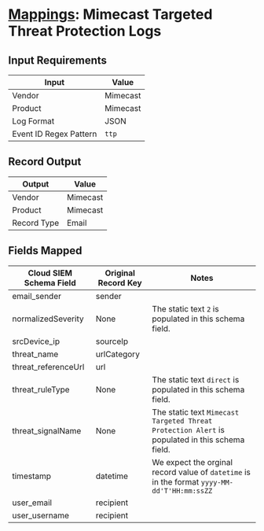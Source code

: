 # [Mappings](README.md): Mimecast Targeted Threat Protection Logs

## Input Requirements

|Input|Value|
|-----|-----|
|Vendor|Mimecast|
|Product|Mimecast|
|Log Format|JSON|
|Event ID Regex Pattern|`ttp`|

## Record Output

|Output|Value|
|------|-----|
|Vendor|Mimecast|
|Product|Mimecast|
|Record Type|Email|

## Fields Mapped

|Cloud SIEM Schema Field|Original Record Key|Notes|
|-----------------------|-------------------|-----|
|email_sender|sender||
|normalizedSeverity|None|The static text `2` is populated in this schema field.|
|srcDevice_ip|sourceIp||
|threat_name|urlCategory||
|threat_referenceUrl|url||
|threat_ruleType|None|The static text `direct` is populated in this schema field.|
|threat_signalName|None|The static text `Mimecast Targeted Threat Protection Alert` is populated in this schema field.|
|timestamp|datetime|We expect the orginal record value of `datetime` is in the format `yyyy-MM-dd'T'HH:mm:ssZZ`|
|user_email|recipient||
|user_username|recipient||

